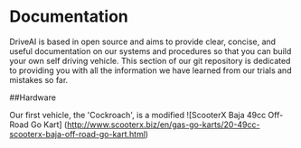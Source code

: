 # Documentation
DriveAI is based in open source and aims to provide clear, concise, and useful documentation on our systems and procedures so that you can build your own self driving vehicle. This section of our git repository is dedicated to providing you with all the information we have learned from our trials and mistakes so far.

##Hardware

Our first vehicle, the 'Cockroach', is a modified ![ScooterX Baja 49cc Off-Road Go Kart] (http://www.scooterx.biz/en/gas-go-karts/20-49cc-scooterx-baja-off-road-go-kart.html)
